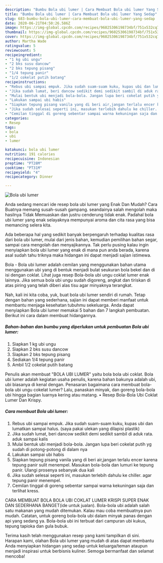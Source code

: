 ```yaml
---
description: "Bumbu Bola ubi lumer | Cara Membuat Bola ubi lumer Yang Sedap"
title: "Bumbu Bola ubi lumer | Cara Membuat Bola ubi lumer Yang Sedap"
slug: 683-bumbu-bola-ubi-lumer-cara-membuat-bola-ubi-lumer-yang-sedap
date: 2020-06-21T04:50:26.586Z
image: https://img-global.cpcdn.com/recipes/96025306198734bf/751x532cq70/bola-ubi-lumer-foto-resep-utama.jpg
thumbnail: https://img-global.cpcdn.com/recipes/96025306198734bf/751x532cq70/bola-ubi-lumer-foto-resep-utama.jpg
cover: https://img-global.cpcdn.com/recipes/96025306198734bf/751x532cq70/bola-ubi-lumer-foto-resep-utama.jpg
author: Martha Wade
ratingvalue: 5
reviewcount: 5
recipeingredient:
- "1 kg ubi ungu"
- "2 bks susu dancow"
- "2 bks tepung pisang"
- "1/4 tepung panir"
- "1/2 cokelat putih batang"
recipeinstructions:
- "Rebus ubi sampai empuk. Jika sudah suam-suam kuku, kupas ubi dan lumatkan sampai halus. (saya pakai ulekan yang dilapisi plastik)"
- "Jika sudah lumat, beri dancow sedikit demi sedikit sambil di aduk rata. aduk sampai kalis"
- "Mulai bentuk ubi menjadi bola-bola. Jangan lupa beri cokelat putih yg sudah di potong-potong di dalam nya"
- "Lakukan sampai ubi habis"
- "Siapkan tepung pisang vanila yang di beri air,jangan terlalu encer karena tepung panir sulit menempel. Masukan bola-bola dan lumuri ke tepung panir. Ulangi prosenya sebanyak dua kali"
- "Jika sudah selesai seperti ini, masukan terlebih dahulu ke chiller. agar tepung panir menempel."
- "Cemilan tinggal di goreng sebentar sampai warna kekuningan saja dan terlihat kress."
categories:
- Resep
tags:
- bola
- ubi
- lumer

katakunci: bola ubi lumer 
nutrition: 191 calories
recipecuisine: Indonesian
preptime: "PT28M"
cooktime: "PT31M"
recipeyield: "4"
recipecategory: Dinner

---
```



![Bola ubi lumer](https://img-global.cpcdn.com/recipes/96025306198734bf/751x532cq70/bola-ubi-lumer-foto-resep-utama.jpg)

Anda sedang mencari ide resep bola ubi lumer yang Enak Dan Mudah? Cara Buatnya memang susah-susah gampang. seandainya salah mengolah maka hasilnya Tidak Memuaskan dan justru cenderung tidak enak. Padahal bola ubi lumer yang enak selayaknya mempunyai aroma dan cita rasa yang bisa memancing selera kita.

Ada beberapa hal yang sedikit banyak berpengaruh terhadap kualitas rasa dari bola ubi lumer, mulai dari jenis bahan, kemudian pemilihan bahan segar, sampai cara mengolah dan menyajikannya. Tak perlu pusing kalau ingin menyiapkan bola ubi lumer yang enak di mana pun anda berada, karena asal sudah tahu triknya maka hidangan ini dapat menjadi sajian istimewa.

Bola - Bola ubi lumer adalah cemilan yang menggunakan bahan utama menggunakan ubi yang di bentuk menjadi bulat seukuran bola bekel dan di isi dengan coklat. Lihat juga resep Bola-bola ubi ungu coklat lumer enak lainnya. Jika semua bola ubi ungu sudah digoreng, angkat dan tiriskan di atas piring yang telah diberi alas tisu agar minyaknya terangkat.


Nah, kali ini kita coba, yuk, buat bola ubi lumer sendiri di rumah. Tetap dengan bahan yang sederhana, sajian ini dapat memberi manfaat untuk membantu menjaga kesehatan tubuhmu sekeluarga. Anda dapat menyiapkan Bola ubi lumer memakai 5 bahan dan 7 langkah pembuatan. Berikut ini cara dalam membuat hidangannya.

<!--inarticleads1-->

##### Bahan-bahan dan bumbu yang diperlukan untuk pembuatan Bola ubi lumer:

1. Siapkan 1 kg ubi ungu
1. Siapkan 2 bks susu dancow
1. Siapkan 2 bks tepung pisang
1. Sediakan 1/4 tepung panir
1. Ambil 1/2 cokelat putih batang


Penulis akan membuat &#34;BOLA UBI LUMER&#34; yaitu bola bola ubi coklat. Bola ubi lumer adalah kegiatan usaha penulis, karena bahan bakunya adalah ubi, ubi biasanya di kenal dengan. Penasaran bagaimana cara membuat bola-bola ubi ungu cokelat lumer? Lalu, panaskan minyak, dan goreng bola-bola ubi hingga bagian luarnya kering atau matang. • Resep Bola-Bola Ubi Coklat Lumer Dan Krispy. 

<!--inarticleads2-->

##### Cara membuat Bola ubi lumer:

1. Rebus ubi sampai empuk. Jika sudah suam-suam kuku, kupas ubi dan lumatkan sampai halus. (saya pakai ulekan yang dilapisi plastik)
1. Jika sudah lumat, beri dancow sedikit demi sedikit sambil di aduk rata. aduk sampai kalis
1. Mulai bentuk ubi menjadi bola-bola. Jangan lupa beri cokelat putih yg sudah di potong-potong di dalam nya
1. Lakukan sampai ubi habis
1. Siapkan tepung pisang vanila yang di beri air,jangan terlalu encer karena tepung panir sulit menempel. Masukan bola-bola dan lumuri ke tepung panir. Ulangi prosenya sebanyak dua kali
1. Jika sudah selesai seperti ini, masukan terlebih dahulu ke chiller. agar tepung panir menempel.
1. Cemilan tinggal di goreng sebentar sampai warna kekuningan saja dan terlihat kress.


CARA MEMBUAT BOLA BOLA UBI COKLAT LUMER KRISPI SUPER ENAK DAN SEDERHANA BANGET(ide untuk jualan). Bola-bola ubi adalah salah satu makanan yang mudah ditemukan. Kalau mau coba membuatnya pun mudah. Catatan, untuk goreng bola-bola ubi dalam minyak panas dengan api yang sedang ya. Bola-bola ubi ini terbuat dari campuran ubi kukus, tepung tapioka dan gula bubuk. 

Terima kasih telah menggunakan resep yang kami tampilkan di sini. Harapan kami, olahan Bola ubi lumer yang mudah di atas dapat membantu Anda menyiapkan hidangan yang sedap untuk keluarga/teman ataupun menjadi inspirasi untuk berbisnis kuliner. Semoga bermanfaat dan selamat mencoba!
